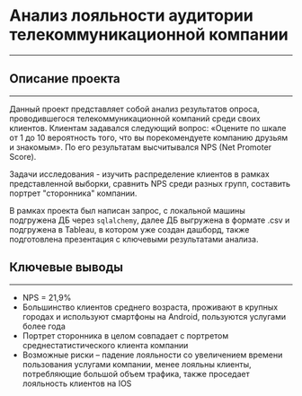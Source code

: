# Анализ лояльности аудитории телекоммуникационной компании
______

## Описание проекта
__________________________________________________________________
Данный проект представляет собой анализ результатов опроса, проводившегося телекоммуникационной компаний среди своих клиентов. Клиентам задавался следующий вопрос: «Оцените по шкале от 1 до 10 вероятность того, что вы порекомендуете компанию друзьям и знакомым». По его результатам высчитывался NPS (Net Promoter Score).

Задачи исследования - изучить распределение клиентов в рамках представленной выборки, сравнить NPS среди разных групп, составить портрет "сторонника" компании.

В рамках проекта был написан запрос, с локальной машины подгружена ДБ через `sqlalchemy`, далее ДБ выгружена в формате .csv и подгружена в Tableau, в котором уже создан дашборд, также подготовлена презентация с ключевыми результатами анализа.

## Ключевые выводы
-------
- NPS = 21,9%
- Большинство клиентов среднего возраста, проживают в крупных городах и используют смартфоны на Android, пользуются услугами более года
- Портрет сторонника в целом совпадает с портретом среднестатистического клиента компании
- Возможные риски – падение лояльности со увеличением времени пользования услугами компании, менее лояльны клиенты, потребляющие большой объем трафика, также проседает лояльность клиентов на IOS
